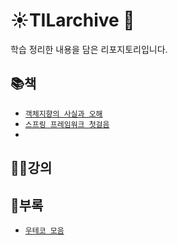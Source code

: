 # ☀️TILarchive 🌃

학습 정리한 내용을 담은 리포지토리입니다.



## 📚책
- [`객체지향의 사실과 오해`](https://github.com/Limdae94/TILarchive/tree/main/books/TheEssenceOfObjectOrientation)
- [`스프링 프레임워크 첫걸음`]()
- 

## 👨‍🏫강의




## 🐝부록

- [`우테코 모음`](https://github.com/Limdae94/TILarchive/tree/main/appendices/woowatech)